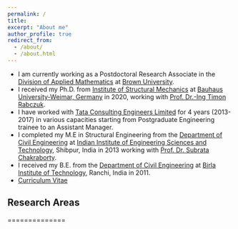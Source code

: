 ```yaml
---
permalink: /
title: 
excerpt: "About me"
author_profile: true
redirect_from: 
  - /about/
  - /about.html
---
```


- I am currently working as a Postdoctoral Research Associate in the [Division of Applied Mathematics](https://www.brown.edu/research/projects/crunch/home) at [Brown University](https://www.brown.edu/). 
- I received my Ph.D. from [Institute of Structural Mechanics](https://www.uni-weimar.de/en/civil-engineering/institute/ism/) at [Bauhaus University-Weimar, Germany](https://www.uni-weimar.de/en/university/start/) in 2020, working with [Prof. Dr.-Ing Timon Rabczuk](https://www.uni-weimar.de/en/civil-engineering/institute/ism/team/professors/prof-dr-ing-timon-rabczuk/). 
- I have worked with [Tata Consulting Engineers Limited](https://www.tce.co.in/) for 4 years (2013-2017) in various capacities starting from Postgraduate Engineering trainee to an Assistant Manager. 
- I completed my M.E in Structural Engineering from the [Department of Civil Engineering](https://www.iiests.ac.in/IIEST/AcaUnitDetails/CE) at [Indian Institute of Engineering Sciences and Technology](https://www.iiests.ac.in/), Shibpur, India in 2013 working with [Prof. Dr. Subrata Chakraborty](https://www.iiests.ac.in/IIEST/Faculty/civil-schak).
- I received my B.E. from the [Department of Civil Engineering](https://www.bitmesra.ac.in/Show_Department_Section?cid=1&deptid=50) at [Birla Institute of Technology](https://www.bitmesra.ac.in/), Ranchi, India in 2011.
- [Curriculum Vitae](https://somdattagoswami.github.io/files/Resume.pdf)

## Research Areas
==============
